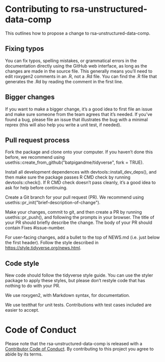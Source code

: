 # Contributing to rsa-unstructured-data-comp
This outlines how to propose a change to rsa-unstructured-data-comp.

## Fixing typos
You can fix typos, spelling mistakes, or grammatical errors in the documentation directly using the GitHub web interface, as long as the changes are made in the source file. This generally means you’ll need to edit roxygen2 comments in an .R, not a .Rd file. You can find the .R file that generates the .Rd by reading the comment in the first line.

## Bigger changes
If you want to make a bigger change, it’s a good idea to first file an issue and make sure someone from the team agrees that it’s needed. If you’ve found a bug, please file an issue that illustrates the bug with a minimal reprex (this will also help you write a unit test, if needed).

## Pull request process
Fork the package and clone onto your computer. If you haven’t done this before, we recommend using usethis::create_from_github("batpigandme/tidyverse", fork = TRUE).

Install all development dependences with devtools::install_dev_deps(), and then make sure the package passes R CMD check by running devtools::check(). If R CMD check doesn’t pass cleanly, it’s a good idea to ask for help before continuing.

Create a Git branch for your pull request (PR). We recommend using usethis::pr_init("brief-description-of-change").

Make your changes, commit to git, and then create a PR by running usethis::pr_push(), and following the prompts in your browser. The title of your PR should briefly describe the change. The body of your PR should contain Fixes #issue-number.

For user-facing changes, add a bullet to the top of NEWS.md (i.e. just below the first header). Follow the style described in https://style.tidyverse.org/news.html.

## Code style
New code should follow the tidyverse style guide. You can use the styler package to apply these styles, but please don’t restyle code that has nothing to do with your PR.

We use roxygen2, with Markdown syntax, for documentation.

We use testthat for unit tests. Contributions with test cases included are easier to accept.

# Code of Conduct
Please note that the rsa-unstructured-data-comp is released with a [Contributor Code of Conduct](https://github.com/KatelynFaulkner/rsa-unstructured-data-comp/blob/main/.github/CODE_OF_CONDUCT.md). By contributing to this project you agree to abide by its terms.
